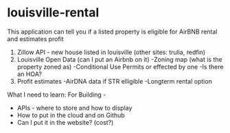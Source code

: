 # louisville-rental
This application can tell you if a listed property is eligible for AirBNB rental and estimates profit


1. Zillow API - new house listed in louisville (other sites: trulia, redfin)
2. Louisville Open Data (can I put an Airbnb on it)
-Zoning map (what is the property zoned as)
-Conditional Use Permits or effected by one
-Is there an HOA?
3. Profit estimates
-AirDNA data if STR elligible
-Longterm rental option


What I need to learn:
For Building - 
- APIs - where to store and how to display
- How to put in the cloud and on Github
- Can I put it in the website? (cost?)
